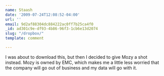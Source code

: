 ```yaml
---
name: Staash
date: '2009-07-24T12:08:52-04:00'
url: ''
email: 9d2af88304dc884222ac0ff7b25ca4f0
_id: ad301c9e-df93-4b86-96f3-1cb6e13d2074
slug: "/dropbox/"
template: comment

---
```


I was about to download this, but then I decided to give Mozy a shot instead.
Mozy is owned by EMC, which makes me a little less worried that the company
will go out of business and my data will go with it.
